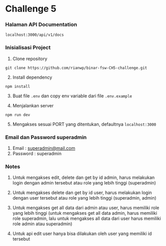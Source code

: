 # Challenge 5

### Halaman API Documentation

`localhost:3000/api/v1/docs`

### Inisialisasi Project

1. Clone repository

```
git clone https://github.com/rianwp/binar-fsw-CH5-challenge.git
```

2. Install dependency

```
npm install
```

3. Buat file `.env` dan copy env variable dari file `.env.example`

4. Menjalankan server

```
npm run dev
```

5. Mengakses sesuai PORT yang ditentukan, defaultnya `localhost:3000`

### Email dan Password superadmin

1. Email : superadmin@mail.com
2. Password : superadmin

### Notes

1. Untuk mengakses edit, delete dan get by id admin, harus melakukan login dengan admin tersebut atau role yang lebih tinggi (superadmin)

2. Untuk mengakses delete dan get by id user, harus melakukan login dengan user tersebut atau role yang lebih tinggi (superadmin, admin)

3. Untuk mengakses get all data dari admin atau user, harus memiliki role yang lebih tinggi (untuk mengakses get all data admin, harus memiliki role superadmin, lalu untuk mengakses all data dari user harus memiliki role admin atau superadmin)

4. Untuk api edit user hanya bisa dilakukan oleh user yang memiliki id tersebut
